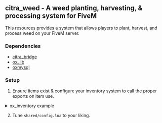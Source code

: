 ## citra_weed - A weed planting, harvesting, & processing system for FiveM
This resources provides a system that allows players to plant, harvest, and process weed on your FiveM server.

### Dependencies
- [citra_bridge](https://github.com/citRaTTV/citra_bridge)
- [ox_lib](https://github.com/overextended/ox_lib)
- [oxmysql](https://github.com/overextended/oxmysql)

### Setup
1. Ensure items exist & configure your inventory system to call the proper exports on item use.

<details>
    <summary>ox_inventory example</summary>

    ### data/items.lua
    ```lua
        ["weedplant_seedf"] = {
            label = "Female Weed Seed",
            weight = 0,
            stack = true,
            close = true,
            description = "Female Weed Seed",
            client = {
                image = "weedplant_seed.png",
                export = 'citra_weed.plant',
            }
        },
        ["weedplant_seedm"] = {
            label = "Male Weed Seed",
            weight = 0,
            stack = true,
            close = false,
            description = "Male Weed Seed",
            client = {
                image = "weedplant_seed.png",
                export = 'citra_weed.plant',
            }
        },
        ["weedplant_rack"] = {
            label = "Drying Rack",
            weight = 50000,
            stack = false,
            close = true,
            description = "A large drying rack",
            client = {
                export = 'citra_weed.deployRack',
            },
        },
        ["lighter"] = {
            label = "Lighter",
            weight = 0,
            stack = true,
            close = true,
            description = "On new years eve a nice fire to stand next to",
            client = {
                image = "lighter.png",
            }
        },
        ["plant_tub"] = {
            label = "Plant Tub",
            weight = 1000,
            stack = true,
            close = false,
            description = "Pot for planting plants",
            client = {
                image = "plant_tub.png",
            }
        },
        ["waterbottle"] = {
            label = "Water",
            weight = 500,
            stack = true,
            close = true,
            description = "For all the thirsty people out there",
            client = {
                image = "water_bottle.png",
            }
        },
        ["weed_nutrition"] = {
            label = "Plant Fertilizer",
            weight = 2000,
            stack = true,
            close = true,
            description = "Plant nutrition",
            client = {
                image = "weed_nutrition.png",
            }
        },
        ["empty_weed_bag"] = {
            label = "Empty Weed Bag",
            weight = 0,
            stack = true,
            close = true,
            description = "A small empty bag",
            client = {
                image = "weed_baggy_empty.png",
            }
        },
        ["weedplant_weed"] = {
            label = "Homegrown 2g",
            weight = 100,
            stack = true,
            close = false,
            description = "Weed ready for the streets",
            client = {
                image = "weedplant_weed.png",
            }
        },
    ```
</details>

2. Tune `shared/config.lua` to your liking.
